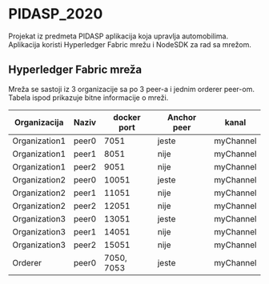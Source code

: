 # PIDASP_2020

Projekat iz predmeta PIDASP aplikacija koja upravlja automobilima.<br>
Aplikacija koristi Hyperledger Fabric mrežu i NodeSDK za rad sa mrežom.

## Hyperledger Fabric mreža

Mreža se sastoji iz 3 organizacije sa po 3 peer-a i jednim orderer peer-om.
Tabela ispod prikazuje bitne informacije o mreži.

| Organizacija  | Naziv | docker port | Anchor peer | kanal     |
|---------------|-------|-------------|-------------|-----------|
| Organization1 | peer0 | 7051        | jeste       | myChannel |
| Organization1 | peer1 | 8051        | nije        | myChannel |
| Organization1 | peer2 | 9051        | nije        | myChannel |
| Organization2 | peer0 | 10051       | jeste       | myChannel |
| Organization2 | peer1 | 11051       | nije        | myChannel |
| Organization2 | peer2 | 12051       | nije        | myChannel |
| Organization3 | peer0 | 13051       | jeste       | myChannel |
| Organization3 | peer1 | 14051       | nije        | myChannel |
| Organization3 | peer2 | 15051       | nije        | myChannel |
| Orderer       | peer0 | 7050, 7053  | jeste       | myChannel |
